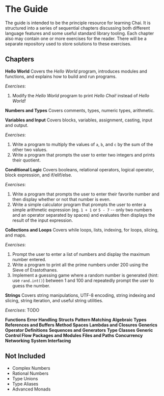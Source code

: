 # The Guide
The guide is intended to be the principle resource for learning Chai.  It is structured into a series of sequential chapters discussing both different language features and some useful standard library tooling.  Each chapter also may contain one or more exercises for the reader.  There will be a separate repository used to store solutions to these exercises.

## Chapters
**Hello World**
Covers the *Hello World* program, introduces modules and functions, and explains how to build and run programs.

*Exercises*: 
1. Modify the *Hello World* program to print *Hello Chai!* instead of *Hello World!*

**Numbers and Types**
Covers comments, types, numeric types, arithmetic.

**Variables and Input**
Covers blocks, variables, assignment, casting, input and output.

*Exercises*:
1. Write a program to multiply the values of `a`, `b`, and `c` by the sum of the other two values.
2. Write a program that prompts the user to enter two integers and prints their quotient.

**Conditional Logic**
Covers booleans, relational operators, logical operator, block expression, and if/elif/else.

*Exercises*:
1. Write a program that prompts the user to enter their favorite number and then display whether or not that number is even.
2. Write a simple calculator program that prompts the user to enter a simple arithmetic expression (eg. `1 + 1` or `5 - 7` -- only two numbers and an operator separated by spaces) and evaluates then displays the result of the input expression.

**Collections and Loops**
Covers while loops, lists, indexing, for loops, slicing, and maps.

*Exercises*:
1. Prompt the user to enter a list of numbers and display the maximum number entered.
2. Write a program to print all the prime numbers under 200 using the Sieve of Erastothanes.
3. Implement a guessing game where a random number is generated (hint: use `rand.int()`) between 1 and 100 and repeatedly prompt the user to guess the number.

**Strings**
Covers string manipulations, UTF-8 encoding, string indexing and slicing, string iteration, and useful string utilities.

*Exercises*:
TODO

**Functions**
**Error Handling**
**Structs**
**Pattern Matching**
**Algebraic Types**
**References and Buffers**
**Method Spaces**
**Lambdas and Closures**
**Generics**
**Operator Definitions**
**Sequences and Generators**
**Type Classes**
**Generic Control Flow**
**Packages and Modules**
**Files and Paths**
**Concurrency**
**Networking**
**System Interfacing**

## Not Included
- Complex Numbers
- Rational Numbers
- Type Unions
- Type Aliases
- Advanced Monads
